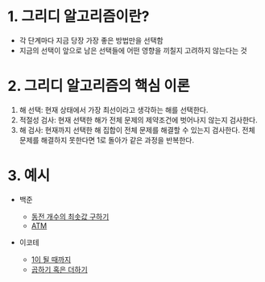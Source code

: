 # 1. 그리디 알고리즘이란?
- 각 단계마다 지금 당장 가장 좋은 방법만을 선택함
- 지금의 선택이 앞으로 남은 선택들에 어떤 영향을 끼칠지 고려하지 않는다는 것
# 2. 그리디 알고리즘의 핵심 이론
1. 해 선택: 현재 상태에서 가장 최선이라고 생각하는 해를 선택한다.
2. 적절성 검사: 현재 선택한 해가 전체 문제의 제약조건에 벗어나지 않는지 검사한다.
3. 해 검사: 현재까지 선택한 해 집합이 전체 문제를 해결할 수 있는지 검사한다. 전체 문제를 해결하지 못한다면 1로 돌아가 같은 과정을 반복한다.
# 3. 예시
* 백준
    * [동전 개수의 최솟값 구하기](%EB%8F%99%EC%A0%84%EA%B0%9C%EC%88%98%EC%B5%9C%EC%86%8C%EA%B0%92.md)
    * [ATM](ATM.md)

* 이코테
    * [1이 될 때까지](1%EC%9D%B4%EB%90%A0%EB%95%8C%EA%B9%8C%EC%A7%80.md)
    * [곱하기 혹은 더하기](%EA%B3%B1%ED%95%98%EA%B8%B0%ED%98%B9%EC%9D%80%EB%8D%94%ED%95%98%EA%B8%B0.md)